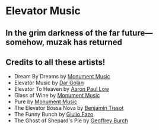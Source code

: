# Elevator Music

## In the grim darkness of the far future— somehow, muzak has returned

## Credits to all these artists!

- Dream By Dreams by [Monument Music](https://pixabay.com/users/monument_music-34040748)
- Elevator Music by [Dar Golan](https://www.dargolan-free.com)
- Elevator To Heaven by [Aaron Paul Low](https://uppbeat.io/browse/artist/aaron-paul-low)
- Glass of Wine by [Monument Music](https://pixabay.com/users/monument_music-34040748)
- Pure by [Monument Music](https://pixabay.com/users/monument_music-34040748)
- The Elevator Bossa Nova by [Benjamin Tissot](https://www.bensound.com/)
- The Funny Bunch by [Giulio Fazo](https://uppbeat.io/browse/artist/giulio-fazio)
- The Ghost of Shepard's Pie by [Geoffrey Burch](https://pixabay.com/users/geoffreyburch-5739114)
